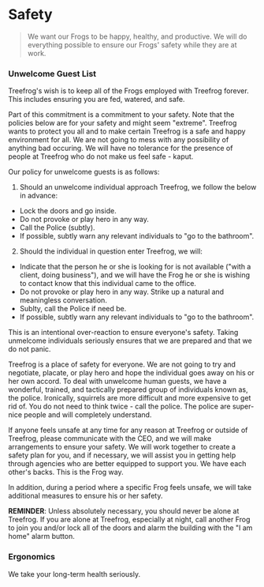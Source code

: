 # Safety

> We want our Frogs to be happy, healthy, and productive. We will do everything possible to ensure our Frogs' safety while they are at work.

### Unwelcome Guest List

Treefrog's wish is to keep all of the Frogs employed with Treefrog forever. This includes ensuring you are fed, watered, and safe.

Part of this commitment is a commitment to your safety. Note that the policies below are for your safety and might seem "extreme". Treefrog wants to protect you all and to make certain Treefrog is a safe and happy environment for all. We are not going to mess with any possibility of anything bad occuring. We will have no tolerance for the presence of people at Treefrog who do not make us feel safe - kaput.

Our policy for unwelcome guests is as follows:

1) Should an unwelcome individual approach Treefrog, we follow the below in advance:

- Lock the doors and go inside.
- Do not provoke or play hero in any way.
- Call the Police (subtly).
- If possible, subtly warn any relevant individuals to "go to the bathroom".

2) Should the individual in question enter Treefrog, we will:

- Indicate that the person he or she is looking for is not available ("with a client, doing business"), and we will have the Frog he or she is wishing to contact know that this individual came to the office.
- Do not provoke or play hero in any way. Strike up a natural and meaningless conversation.
- Sublty, call the Police if need be.
- If possible, subtly warn any relevant individuals to "go to the bathroom".

This is an intentional over-reaction to ensure everyone's safety. Taking unmelcome individuals seriously ensures that we are prepared and that we do not panic.

Treefrog is a place of safety for everyone. We are not going to try and negotiate, placate, or play hero and hope the individual goes away on his or her own accord. To deal with unwelcome human guests, we have a wonderful, trained, and tactically prepared group of individuals known as, the police. Ironically, squirrels are more difficult and more expensive to get rid of. You do not need to think twice - call the police. The police are super-nice people and will completely understand.

If anyone feels unsafe at any time for any reason at Treefrog or outside of Treefrog, please communicate with the CEO, and we will make arrangements to ensure your safety. We will work together to create a safety plan for you, and if necessary, we will assist you in getting help through agencies who are better equipped to support you. We have each other's backs. This is the Frog way.

In addition, during a period where a specific Frog feels unsafe, we will take additional measures to ensure his or her safety. 

**REMINDER**: Unless absolutely necessary, you should never be alone at Treefrog. If you are alone at Treefrog, especially at night, call another Frog to join you and/or lock all of the doors and alarm the building with the "I am home" alarm button.

### Ergonomics

We take your long-term health seriously.

